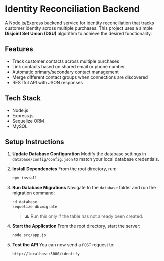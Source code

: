 # Identity Reconciliation Backend

A Node.js/Express backend service for identity reconciliation that tracks customer identity across multiple purchases.
This project uses a simple **Disjoint Set Union (DSU)** algorithm to achieve the desired functionality.

## Features

- Track customer contacts across multiple purchases
- Link contacts based on shared email or phone number
- Automatic primary/secondary contact management
- Merge different contact groups when connections are discovered
- RESTful API with JSON responses

## Tech Stack

- Node.js
- Express.js
- Sequelize ORM
- MySQL



## Setup Instructions

1. **Update Database Configuration**
   Modify the database settings in `database/config/config.json` to match your local database credentials.

2. **Install Dependencies**
   From the root directory, run:

   ```bash
   npm install
   ```

3. **Run Database Migrations**
   Navigate to the `database` folder and run the migration command:

   ```bash
   cd database
   sequelize db:migrate
   ```

   > ⚠️ Run this only if the table has not already been created.

4. **Start the Application**
   From the root directory, start the server:

   ```bash
   node src/app.js
   ```

5. **Test the API**
   You can now send a `POST` request to:

   ```
   http://localhost:5000/identify
   ```
